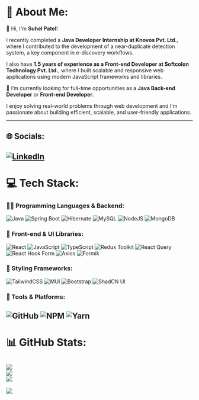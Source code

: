 # 💫 About Me:
👋 Hi, I'm **Suhel Patel**!

I recently completed a **Java Developer Internship at Knovos Pvt. Ltd.**, where I contributed to the development of a near-duplicate detection system, a key component in e-discovery workflows.

I also have **1.5 years of experience as a Front-end Developer at Softcolon Technology Pvt. Ltd.**, where I built scalable and responsive web applications using modern JavaScript frameworks and libraries.

🎯 I’m currently looking for full-time opportunities as a **Java Back-end Developer** or **Front-end Developer**.

I enjoy solving real-world problems through web development and I'm passionate about building efficient, scalable, and user-friendly applications.

---
## 🌐 Socials:
[![LinkedIn](https://img.shields.io/badge/LinkedIn-%230077B5.svg?logo=linkedin&logoColor=white)](https://linkedin.com/in/suhel-patel-54624227b/)
---
# 💻 Tech Stack:

### 👨‍💻 Programming Languages & Backend:
![Java](https://img.shields.io/badge/java-%23ED8B00.svg?style=for-the-badge&logo=openjdk&logoColor=white)
![Spring Boot](https://img.shields.io/badge/SpringBoot-6DB33F.svg?style=for-the-badge&logo=springboot&logoColor=white)
![Hibernate](https://img.shields.io/badge/Hibernate-59666C.svg?style=for-the-badge&logo=hibernate&logoColor=white)
![MySQL](https://img.shields.io/badge/mysql-4479A1.svg?style=for-the-badge&logo=mysql&logoColor=white)
![NodeJS](https://img.shields.io/badge/node.js-6DA55F?style=for-the-badge&logo=node.js&logoColor=white)
![MongoDB](https://img.shields.io/badge/MongoDB-%234ea94b.svg?style=for-the-badge&logo=mongodb&logoColor=white)

### 🎨 Front-end & UI Libraries:
![React](https://img.shields.io/badge/react-%2320232a.svg?style=for-the-badge&logo=react&logoColor=%2361DAFB)
![JavaScript](https://img.shields.io/badge/javascript-%23323330.svg?style=for-the-badge&logo=javascript&logoColor=%23F7DF1E)
![TypeScript](https://img.shields.io/badge/typescript-%23007ACC.svg?style=for-the-badge&logo=typescript&logoColor=white)
![Redux Toolkit](https://img.shields.io/badge/redux%20toolkit-764ABC.svg?style=for-the-badge&logo=redux&logoColor=white)
![React Query](https://img.shields.io/badge/React%20Query-FF4154.svg?style=for-the-badge&logo=reactquery&logoColor=white)
![React Hook Form](https://img.shields.io/badge/React%20Hook%20Form-%23EC5990.svg?style=for-the-badge&logo=reacthookform&logoColor=white)
![Axios](https://img.shields.io/badge/Axios-5A29E4.svg?style=for-the-badge&logo=axios&logoColor=white)
![Formik](https://img.shields.io/badge/Formik-02569B.svg?style=for-the-badge&logo=formik&logoColor=white)

### 💅 Styling Frameworks:
![TailwindCSS](https://img.shields.io/badge/tailwindcss-%2338B2AC.svg?style=for-the-badge&logo=tailwind-css&logoColor=white)
![MUI](https://img.shields.io/badge/MUI-%230081CB.svg?style=for-the-badge&logo=mui&logoColor=white)
![Bootstrap](https://img.shields.io/badge/bootstrap-%23563D7C.svg?style=for-the-badge&logo=bootstrap&logoColor=white)
![ShadCN UI](https://img.shields.io/badge/ShadCN_UI-%23E23237.svg?style=for-the-badge&logo=react&logoColor=white)

### 🧰 Tools & Platforms:
![GitHub](https://img.shields.io/badge/github-%23121011.svg?style=for-the-badge&logo=github&logoColor=white)
![NPM](https://img.shields.io/badge/NPM-%23CB3837.svg?style=for-the-badge&logo=npm&logoColor=white)
![Yarn](https://img.shields.io/badge/yarn-%232C8EBB.svg?style=for-the-badge&logo=yarn&logoColor=white)
---
# 📊 GitHub Stats:
![](https://github-readme-stats.vercel.app/api?username=Suhelpatel786&theme=dark&hide_border=false&include_all_commits=false&count_private=false)<br/>
![](https://github-readme-streak-stats.herokuapp.com/?user=Suhelpatel786&theme=dark&hide_border=false)<br/>
![](https://github-readme-stats.vercel.app/api/top-langs/?username=Suhelpatel786&theme=dark&hide_border=false&include_all_commits=false&count_private=false&layout=compact)
---
[![](https://visitcount.itsvg.in/api?id=Suhelpatel786&icon=0&color=0)](https://visitcount.itsvg.in)
